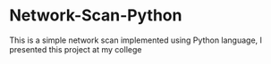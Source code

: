 # Network-Scan-Python
This is a simple network scan implemented using Python language, I presented this project at my college
